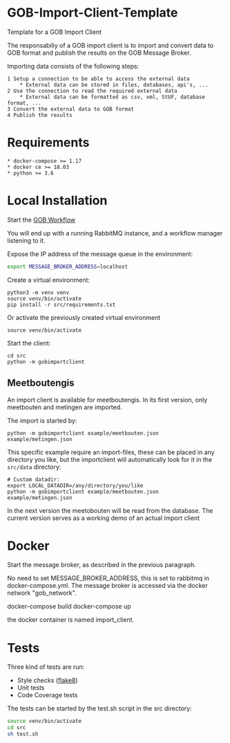 # GOB-Import-Client-Template

Template for a GOB Import Client

The responsabiliy of a GOB import client is to import and convert data to GOB format and publish the results on the GOB Message Broker.

Importing data consists of the following steps:

    1 Setup a connection to be able to access the external data
        * External data can be stored in files, databases, api's, ...
    2 Use the connection to read the required external data
        * External data can be formatted as csv, xml, StUF, database format, ...
    3 Convert the external data to GOB format
    4 Publish the results
    
# Requirements

    * docker-compose >= 1.17
    * docker ce >= 18.03
    * python >= 3.6
    
# Local Installation

Start the [GOB Workflow](https://github.com/Amsterdam/GOB-Workflow)

You will end up with a running RabbitMQ instance, and a workflow manager listening to it.

Expose the IP address of the message queue in the environment:

```bash
export MESSAGE_BROKER_ADDRESS=localhost
```

Create a virtual environment:

    python3 -m venv venv
    source venv/bin/activate
    pip install -r src/requirements.txt
    
Or activate the previously created virtual environment

    source venv/bin/activate
    
Start the client:

    cd src
    python -m gobimportclient
    
## Meetboutengis

An import client is available for meetboutengis.
In its first version, only meetbouten and metingen are imported.

The import is started by:

    python -m gobimportclient example/meetbouten.json example/metingen.json
    
This specific example require an import-files, these can be placed in any directory you like,
but the importclient will automatically look for it in the `src/data` directory:

	# Custom datadir:
	export LOCAL_DATADIR=/any/directory/you/like
    python -m gobimportclient example/meetbouten.json example/metingen.json
	
In the next version the meetobouten will be read from the database.
The current version serves as a working demo of an actual import client

# Docker

Start the message broker, as described in the previous paragraph.

No need to set MESSAGE_BROKER_ADDRESS, this is set to rabbitmq in docker-compose.yml.
The message broker is accessed via the docker network "gob_network".

docker-compose build
docker-compose up

the docker container is named import_client.
 
# Tests

Three kind of tests are run:
  * Style checks ([flake8](http://flake8.pycqa.org/en/latest/))
  * Unit tests
  * Code Coverage tests
 
The tests can be started by the test.sh script in the src directory:

```bash
source venv/bin/activate
cd src
sh test.sh
```
